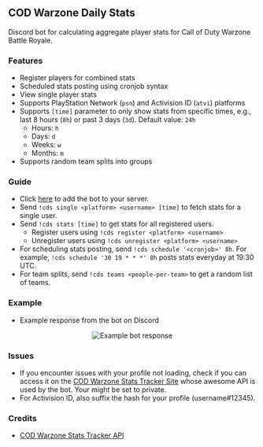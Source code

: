 ## COD Warzone Daily Stats
Discord bot for calculating aggregate player stats for Call of Duty Warzone Battle Royale.

### Features
- Register players for combined stats
- Scheduled stats posting using cronjob syntax
- View single player stats
- Supports PlayStation Network (`psn`) and Activision ID (`atvi`) platforms
- Supports `[time]` parameter to only show stats from  specific times, e.g., last 8 hours (`8h`) or past 3 days (`3d`). Default value: `24h`
  - Hours: `h`
  - Days: `d`
  - Weeks: `w`
  - Months: `m`
- Supports random team splits into groups

### Guide
- Click [here](https://discordapp.com/oauth2/authorize?scope=bot&client_id=711383069160112128) to add the bot to your server.
- Send `!cds single <platform> <username> [time]` to fetch stats for a single user.
- Send `!cds stats [time]` to get stats for all registered users.
  - Register users using `!cds register <platform> <username>`
  - Unregister users using `!cds unregister <platform> <username>`
- For scheduling stats posting, send `!cds schedule '<cronjob>' 8h`. For example, `!cds schedule '30 19 * * *' 8h` posts stats everyday at 19:30 UTC.
- For team splits, send `!cds teams <people-per-team>` to get a random list of teams.

### Example
- Example response from the bot on Discord

<p align="center">
 <img src="https://github.com/Haroon96/cod-daily-stats/raw/gh-pages/img/example.png" alt="Example bot response">
</p>

### Issues
- If you encounter issues with your profile not loading, check if you can access it on the [COD Warzone Stats Tracker Site](https://cod.tracker.gg/warzone) whose awesome API is used by the bot. Your might be set to private.
- For Activision ID, also suffix the hash for your profile (username#12345).

### Credits
- [COD Warzone Stats Tracker API](https://cod.tracker.gg/warzone)
